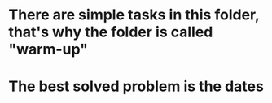 # There are simple tasks in this folder, that's why the folder is called "warm-up"
# The best solved problem is the dates
